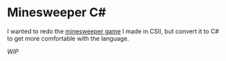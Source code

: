 # Minesweeper C#
I wanted to redo the [minesweeper game](https://github.com/kadenscroggins/undergrad-code/tree/main/CS-2133-20918/assn5) I made in CSII, but convert it to C# to get more comfortable with the language.

*WIP*
